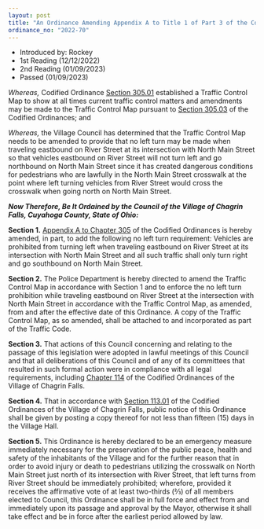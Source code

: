 ```yaml
---
layout: post
title: "An Ordinance Amending Appendix A to Title 1 of Part 3 of the Codified Ordinances to Amend the Traffic Control Map Provided for in Codified Ordinance Section 305.01 and Declaring an Emergency"
ordinance_no: "2022-70"
---
```


- Introduced by: Rockey
- 1st Reading (12/12/2022)
- 2nd Reading (01/09/2023)
- Passed (01/09/2023)

_Whereas,_ Codified Ordinance [Section 305.01][CFCO 305.01] established a
Traffic Control Map to show at all times current traffic control matters and
amendments may be made to the Traffic Control Map pursuant to [Section
305.03][CFCO 305.03] of the Codified Ordinances; and

_Whereas,_ the Village Council has determined that the Traffic Control Map needs
to be amended to provide that no left turn may be made when traveling eastbound
on River Street at its intersection with North Main Street so that vehicles
eastbound on River Street will not turn left and go northbound on North Main
Street since it has created dangerous conditions for pedestrians who are
lawfully in the North Main Street crosswalk at the point where left turning
vehicles from River Street would cross the crosswalk when going north on North
Main Street.

**_Now Therefore, Be It Ordained by the Council of the Village of Chagrin Falls,
Cuyahoga County, State of Ohio:_**

**Section 1.** [Appendix A to Chapter 305][CFCO 305 Appendix A] of the Codified
Ordinances is hereby amended, in part, to add the following no left turn
requirement: Vehicles are prohibited from turning left when traveling eastbound
on River Street at its intersection with North Main Street and all such traffic
shall only turn right and go southbound on North Main Street.

**Section 2.** The Police Department is hereby directed to amend the Traffic
Control Map in accordance with Section 1 and to enforce the no left turn
prohibition while traveling eastbound on River Street at the intersection with
North Main Street in accordance with the Traffic Control Map, as amended, from
and after the effective date of this Ordinance. A copy of the Traffic Control
Map, as so amended, shall be attached to and incorporated as part of the Traffic
Code.

**Section 3.** That actions of this Council concerning and relating to the
passage of this legislation were adopted in lawful meetings of this Council and
that all deliberations of this Council and of any of its committees that
resulted in such formal action were in compliance with all legal requirements,
including [Chapter 114][CFCO 114] of the Codified Ordinances of the Village of
Chagrin Falls.

**Section 4.** That in accordance with [Section 113.01][CFCO 113.01] of the
Codified Ordinances of the Village of Chagrin Falls, public notice of this
Ordinance shall be given by posting a copy thereof for not less than fifteen
(15) days in the Village Hall.

**Section 5.** This Ordinance is hereby declared to be an emergency measure
immediately necessary for the preservation of the public peace, health and
safety of the inhabitants of the Village and for the further reason that in
order to avoid injury or death to pedestrians utilizing the crosswalk on North
Main Street just north of its intersection with River Street, that left turns
from River Street should be immediately prohibited; wherefore, provided it
receives the affirmative vote of at least two-thirds (⅔) of all members elected
to Council, this Ordinance shall be in full force and effect from and
immediately upon its passage and approval by the Mayor, otherwise it shall take
effect and be in force after the earliest period allowed by law.

[CFCO 113.01]:</chapters/chapter-113-ordinances-and-resolutions/#11301-publication-and-posting>
[CFCO 114]:</chapters/chapter-114-open-meetings>
[CFCO 305 Appendix A]:</chapters/chapter-305-traffic-control-map-and-file/#appendix-a---traffic-map-amendments>
[CFCO 305.01]:</chapters/chapter-305-traffic-control-map-and-file/#30501-traffic-control-map>
[CFCO 305.03]:</chapters/chapter-305-traffic-control-map-and-file/#30503-amendments>
